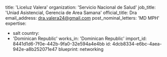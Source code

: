 title: 'Liceluz Valera'
organization: 'Servicio Nacional de Salud'
job_title: 'Uniad Asistencial, Gerencia de Area Samana'
official_title: Dra
email_address: dra.valera24@gmail.com
post_nominal_letters: 'MD MPH'
expertise:
  - salt
country:
  - 'Dominican Republic'
works_in: 'Dominican Republic'
import_id: 8441d1d6-7f0e-442b-9fa0-32e594a4e4bb
id: 4dcb8334-e6bc-4aea-942e-a8b252071e47
blueprint: networking
